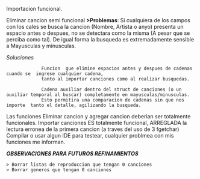 Importacion funcional.

Eliminar cancion semi funcional
**>Problemas**:
  Si cualquiera de los campos con los cales se busca la  cancion (Nombre, Artista o anyo) presenta un espacio antes
  o despues, no se detectara como la misma (A pesar que se perciba como tal). 
  De igual forma la busqueda es extremadamente sensible a Mayusculas y minusculas.

  *Soluciones*   
  
                 Funcion  que elimine espacios antes y despues de cadenas cuando se  ingrese cualquier cadena,
                 tanto al importar canciones como al realizar busquedas.
                 
                 Cadena auxiliar dentro del struct de canciones (o un auxiliar temporal al buscar) completamente en mayusculas/minusculas. 
                 Esto permitira una comparacion de cadenas sin que nos importe  tanto el detalle, agilizando la busqueda.
  
  Las funciones Eliminar cancion y agregar cancion deberian ser totalmente funcionales.
  Importar canciones ES totalmente funcional, ARREGLADA la  lectura erronea de la primera cancion (a traves del uso de 3 fgetchar)
  Compilar o usar algun IDE para testear, cualquier  problmea  con mis funciones me informan.
  
  ***OBSERVACIONES PARA FUTUROS REFINAMIENTOS***  
  
    > Borrar listas de reproduccion que tengan 0 canciones
    > Borrar generos que tengan 0 canciones
  
